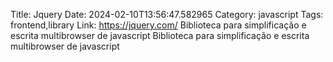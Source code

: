 Title: Jquery
Date: 2024-02-10T13:56:47.582965
Category: javascript
Tags: frontend,library
Link: https://jquery.com/
Biblioteca para simplificação e escrita multibrowser de javascript
Biblioteca para simplificação e escrita multibrowser de javascript
